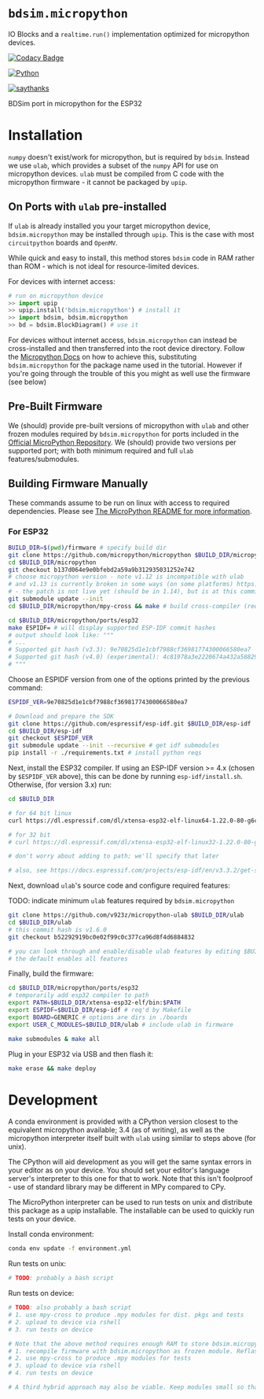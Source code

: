 # `bdsim.micropython`

IO Blocks and a `realtime.run()` implementation optimized for micropython devices.

[![Codacy Badge](https://api.codacy.com/project/badge/Grade/43713e0b78f547e8912ff05c9350cffb)](https://app.codacy.com/app/callumjhays/bdsim.micropython?utm_source=github.com&utm_medium=referral&utm_content=callumjhays/bdsim.micropython&utm_campaign=Badge_Grade_Dashboard)

[![Python](https://img.shields.io/badge/Python-3.6%2B-red.svg)](https://www.python.org/downloads/)

[![saythanks](https://img.shields.io/badge/say-thanks-ff69b4.svg)](https://saythanks.io/to/callumjhays)

BDSim port in micropython for the ESP32

# Installation

`numpy` doesn't exist/work for micropython, but is required by `bdsim`. Instead we use `ulab`, which provides a subset of the `numpy` API for use on micropython devices. `ulab` must be compiled from C code with the micropython firmware - it cannot be packaged by `upip`.

## On Ports with `ulab` pre-installed

If `ulab` is already installed you your target micropython device, `bdsim.micropython` may be installed through `upip`. This is the case with most `circuitpython` boards and `OpenMV`.

<!-- TODO: add links -->

While quick and easy to install, this method stores `bdsim` code in RAM rather than ROM - which is not ideal for resource-limited devices.

For devices with internet access:

```python
# run on micropython device
>> import upip
>> upip.install('bdsim.micropython') # install it
>> import bdsim, bdsim.micropython
>> bd = bdsim.BlockDiagram() # use it
```

For devices without internet access, `bdsim.micropython` can instead be cross-installed and then transferred into the root device directory. Follow the [Micropython Docs](https://docs.micropython.org/en/latest/reference/packages.html#cross-installing-packages) on how to achieve this, substituting `bdsim.micropython` for the package name used in the tutorial. However if you're going through the trouble of this you might as well use the firmware (see below)

## Pre-Built Firmware

We (should) provide pre-built versions of micropython with `ulab` and other frozen modules required by `bdsim.micropython` for ports included in the [Official MicroPython Repository](https://github.com/micropython/micropython/tree/master/ports). We (should) provide two versions per supported port; with both minimum required and full `ulab` features/submodules.

## Building Firmware Manually

These commands assume to be run on linux with access to required dependencies. Please see [The MicroPython README for more information](https://github.com/micropython/micropython#external-dependencies).

### For ESP32

```bash
BUILD_DIR=$(pwd)/firmware # specify build dir
git clone https://github.com/micropython/micropython $BUILD_DIR/micropython
cd $BUILD_DIR/micropython
git checkout b137d064e9e0bfebd2a59a9b312935031252e742
# choose micropython version - note v1.12 is incompatible with ulab
# and v1.13 is currently broken in some ways (on some platforms) https://github.com/BradenM/micropy-cli/issues/167
# - the patch is not live yet (should be in 1.14), but is at this commit
git submodule update --init
cd $BUILD_DIR/micropython/mpy-cross && make # build cross-compiler (required)

cd $BUILD_DIR/micropython/ports/esp32
make ESPIDF= # will display supported ESP-IDF commit hashes
# output should look like: """
# ...
# Supported git hash (v3.3): 9e70825d1e1cbf7988cf36981774300066580ea7
# Supported git hash (v4.0) (experimental): 4c81978a3e2220674a432a588292a4c860eef27b
# """
```

Choose an ESPIDF version from one of the options printed by the previous command:

```bash
ESPIDF_VER=9e70825d1e1cbf7988cf36981774300066580ea7

# Download and prepare the SDK
git clone https://github.com/espressif/esp-idf.git $BUILD_DIR/esp-idf
cd $BUILD_DIR/esp-idf
git checkout $ESPIDF_VER
git submodule update --init --recursive # get idf submodules
pip install -r ./requirements.txt # install python reqs
```

Next, install the ESP32 compiler. If using an ESP-IDF version >= 4.x (chosen by `$ESPIDF_VER` above), this can be done by running `esp-idf/install.sh`. Otherwise, (for version 3.x) run:

```bash
cd $BUILD_DIR

# for 64 bit linux
curl https://dl.espressif.com/dl/xtensa-esp32-elf-linux64-1.22.0-80-g6c4433a-5.2.0.tar.gz | tar xvz

# for 32 bit
# curl https://dl.espressif.com/dl/xtensa-esp32-elf-linux32-1.22.0-80-g6c4433a-5.2.0.tar.gz | tar xvz

# don't worry about adding to path; we'll specify that later

# also, see https://docs.espressif.com/projects/esp-idf/en/v3.3.2/get-started for more info (if you run into problems)
```

Next, download `ulab`'s source code and configure required features:

TODO: indicate minimum `ulab` features required by `bdsim.micropython`

```bash
git clone https://github.com/v923z/micropython-ulab $BUILD_DIR/ulab
cd $BUILD_DIR/ulab
# this commit hash is v1.6.0
git checkout b52292919bc0e02f99c0c377ca96d8f4d6884832

# you can look through and enable/disable ulab features by editing $BUILD_DIR/ulab/code/ulab.h
# the default enables all features
```

Finally, build the firmware:

```bash
cd $BUILD_DIR/micropython/ports/esp32
# temporarily add esp32 compiler to path
export PATH=$BUILD_DIR/xtensa-esp32-elf/bin:$PATH
export ESPIDF=$BUILD_DIR/esp-idf # req'd by Makefile
export BOARD=GENERIC # options are dirs in ./boards
export USER_C_MODULES=$BUILD_DIR/ulab # include ulab in firmware

make submodules & make all
```

Plug in your ESP32 via USB and then flash it:

```bash
make erase && make deploy
```

# Development

A conda environment is provided with a CPython version closest to the equivalent micropython available; 3.4 (as of writing), as well as the micropython interpreter itself built with `ulab` using similar to steps above (for unix).

The CPython will aid development as you will get the same syntax errors in your editor as on your device. You should set your editor's language server's interpreter to this one for that to work. Note that this isn't foolproof - use of standard library may be different in MPy compared to CPy.

The MicroPython interpreter can be used to run tests on unix and distribute this package as a upip installable. The installable can be used to quickly run tests on your device.

Install conda environment:

```bash
conda env update -f environment.yml
```

Run tests on unix:

```bash
# TODO: probably a bash script
```

Run tests on device:

```bash
# TODO: also probably a bash script
# 1. use mpy-cross to produce .mpy modules for dist. pkgs and tests
# 2. upload to device via rshell
# 3. run tests on device

# Note that the above method requires enough RAM to store bdsim.micropython, which may not be viable. Alternatively:
# 1. recompile firmware with bdsim.micropython as frozen module. Reflash device.
# 2. use mpy-cross to produce .mpy modules for tests
# 3. upload to device via rshell
# 4. run tests on device

# A third hybrid approach may also be viable. Keep modules small so that individual frozen modules on the device may be 'overridden' by a local (changed) .mpy module for testing. If an OOM error occurs, recompile the entire module as frozen in firmware and reflash the device. Rinse and repeat.
```
